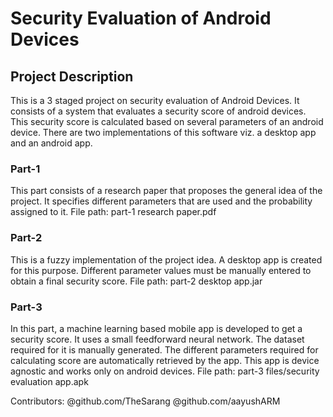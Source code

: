 # Security Evaluation of Android Devices

## Project Description
This is a 3 staged project on security evaluation of Android Devices. It consists of a system that evaluates a security score of android devices. This security score is calculated based on several parameters of an android device. There are two implementations of this software viz. a desktop app and an android app.

### Part-1
This part consists of a research paper that proposes the general idea of the project. It specifies different parameters that are used and the probability assigned to it. 
File path: part-1 research paper.pdf

### Part-2
This is a fuzzy implementation of the project idea. A desktop app is created for this purpose. Different parameter values must be manually entered to obtain a final security score.
File path: part-2 desktop app.jar


### Part-3
In this part, a machine learning based mobile app is developed to get a security score. It uses a small feedforward neural network. The dataset required for it is manually generated. The different parameters required for calculating score are automatically retrieved by the app. This app is device agnostic and works only on android devices.
File path: part-3 files/security evaluation app.apk

Contributors: @github.com/TheSarang @github.com/aayushARM
